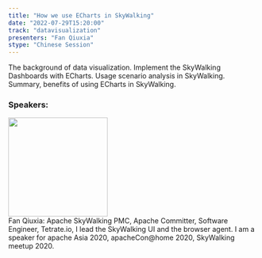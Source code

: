 ```yaml
---
title: "How we use ECharts in SkyWalking"
date: "2022-07-29T15:20:00"
track: "datavisualization"
presenters: "Fan Qiuxia"
stype: "Chinese Session"
---
```

The background of data visualization.
Implement the SkyWalking Dashboards with ECharts.
Usage scenario analysis in SkyWalking.
Summary, benefits of using ECharts in SkyWalking.
 ### Speakers: 
 <img src="images/speaker/1003.png" width="200" /><br>Fan Qiuxia: Apache SkyWalking PMC, Apache Committer, Software Engineer, Tetrate.io, I lead the SkyWalking UI and the browser agent. I am a speaker for apache Asia 2020, apacheCon@home 2020, SkyWalking meetup 2020.

 